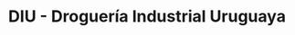 ---
title: "DIU - Droguería Industrial Uruguaya"
url: /montevideo/diu-drogueria-industrial-uruguaya/
shop: farmacia
---